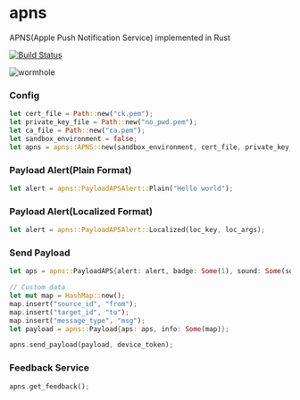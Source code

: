 # apns
APNS(Apple Push Notification Service) implemented in Rust

[![Build Status](https://travis-ci.org/back2mach/apns.svg?branch=master)](https://travis-ci.org/back2mach/apns)

![wormhole](https://github.com/user-attachments/assets/36241dc8-df7e-47a2-9119-655a7170f411)


### Config

```rust
let cert_file = Path::new("ck.pem");
let private_key_file = Path::new("no_pwd.pem");
let ca_file = Path::new("ca.pem");
let sandbox_environment = false;
let apns = apns::APNS::new(sandbox_environment, cert_file, private_key_file, ca_file);
```

### Payload Alert(Plain Format)

```rust
let alert = apns::PayloadAPSAlert::Plain("Hello world");
```

### Payload Alert(Localized Format)

```rust
let alert = apns::PayloadAPSAlert::Localized(loc_key, loc_args);
```

### Send Payload

```rust
let aps = apns::PayloadAPS{alert: alert, badge: Some(1), sound: Some(sound), content_available: None};

// Custom data
let mut map = HashMap::new();
map.insert("source_id", "from");
map.insert("target_id", "to");
map.insert("message_type", "msg");
let payload = apns::Payload{aps: aps, info: Some(map)};

apns.send_payload(payload, device_token);
```

### Feedback Service

```rust
apns.get_feedback();
```





